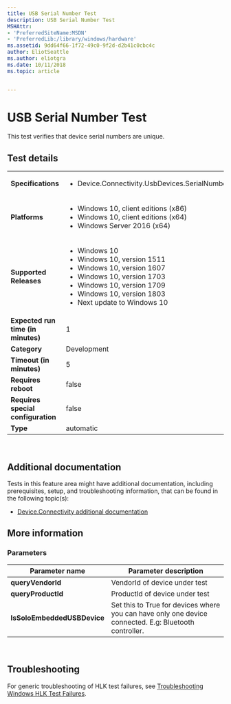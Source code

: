 ```yaml
---
title: USB Serial Number Test
description: USB Serial Number Test
MSHAttr:
- 'PreferredSiteName:MSDN'
- 'PreferredLib:/library/windows/hardware'
ms.assetid: 9dd64f66-1f72-49c0-9f2d-d2b41c0cbc4c
author: EliotSeattle
ms.author: eliotgra
ms.date: 10/11/2018
ms.topic: article


---
```


# <span id="p_hlk_test.0f2d5113-cf70-4cda-8afc-b7005d1e2739"></span>USB Serial Number Test


This test verifies that device serial numbers are unique.

## Test details
|||
|---|---|
| **Specifications**  | <ul><li>Device.Connectivity.UsbDevices.SerialNumbers</li></ul> |  
| **Platforms**   | <ul><li>Windows 10, client editions (x86)</li><li>Windows 10, client editions (x64)</li><li>Windows Server 2016 (x64)</li></ul> |
| **Supported Releases** | <ul><li>Windows 10</li><li>Windows 10, version 1511</li><li>Windows 10, version 1607</li><li>Windows 10, version 1703</li><li>Windows 10, version 1709</li><li>Windows 10, version 1803</li><li>Next update to Windows 10</li></ul> |
|**Expected run time (in minutes)**| 1 |
|**Category**| Development |
|**Timeout (in minutes)**| 5 |
|**Requires reboot**| false |
|**Requires special configuration**| false |
|**Type**| automatic |

 

## <span id="Additional_documentation"></span><span id="additional_documentation"></span><span id="ADDITIONAL_DOCUMENTATION"></span>Additional documentation


Tests in this feature area might have additional documentation, including prerequisites, setup, and troubleshooting information, that can be found in the following topic(s):

-   [Device.Connectivity additional documentation](device-connectivity-additional-documentation.md)

## <span id="More_information"></span><span id="more_information"></span><span id="MORE_INFORMATION"></span>More information


### <span id="Parameters"></span><span id="parameters"></span><span id="PARAMETERS"></span>Parameters

| Parameter name              | Parameter description                                                                                 |
|-----------------------------|-------------------------------------------------------------------------------------------------------|
| **queryVendorId**           | VendorId of device under test                                                                         |
| **queryProductId**          | ProductId of device under test                                                                        |
| **IsSoloEmbeddedUSBDevice** | Set this to True for devices where you can have only one device connected. E.g: Bluetooth controller. |

 

## <span id="Troubleshooting"></span><span id="troubleshooting"></span><span id="TROUBLESHOOTING"></span>Troubleshooting


For generic troubleshooting of HLK test failures, see [Troubleshooting Windows HLK Test Failures](..\user\troubleshooting-windows-hlk-test-failures.md).

 

 






